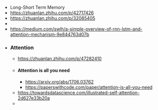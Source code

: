 - Long-Short Term Memory
- https://zhuanlan.zhihu.com/p/42717426
- https://zhuanlan.zhihu.com/p/32085405
-
- https://medium.com/swlh/a-simple-overview-of-rnn-lstm-and-attention-mechanism-9e844763d07b
- ### Attention
	- https://zhuanlan.zhihu.com/p/47282410
	- #### Attention is all you need
		- https://arxiv.org/abs/1706.03762
		- https://paperswithcode.com/paper/attention-is-all-you-need
	- https://towardsdatascience.com/illustrated-self-attention-2d627e33b20a
	-